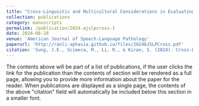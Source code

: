```yaml
---
title: "Cross-Linguistic and Multicultural Considerations in Evaluating Bilingual Adults With Aphasia"
collection: publications
category: manuscripts
permalink: /publication/2024-ajslpcross-1
date: 2024-08-28
venue: 'American Journal of Speech-Language Pathology'
paperurl: 'http://ranli-aphasia.github.io/files/2024AJSLPCross.pdf'
citation: 'Sung, J.E., Scimeca, M., Li, R., & Kiran, S. (2024). Cross-Linguistic and Multicultural Considerations in Evaluating Bilingual Adults With Aphasia. <i>American Journal of Speech-Language Pathology</i>. 1-16.'
---
```


The contents above will be part of a list of publications, if the user clicks the link for the publication than the contents of section will be rendered as a full page, allowing you to provide more information about the paper for the reader. When publications are displayed as a single page, the contents of the above "citation" field will automatically be included below this section in a smaller font.